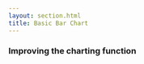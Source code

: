 ```yaml
---
layout: section.html
title: Basic Bar Chart
---
```


<script src="/js/d3.js"></script>

### Improving the charting function

<div class="charts-container"></div>

<style>
.bar {
  background-color: #204a87;
  margin: 5px;
}

.bars-container {
  border: solid 1px #bbb;
  margin: 10px;
}
</style>


<script src="main.js"></script>
